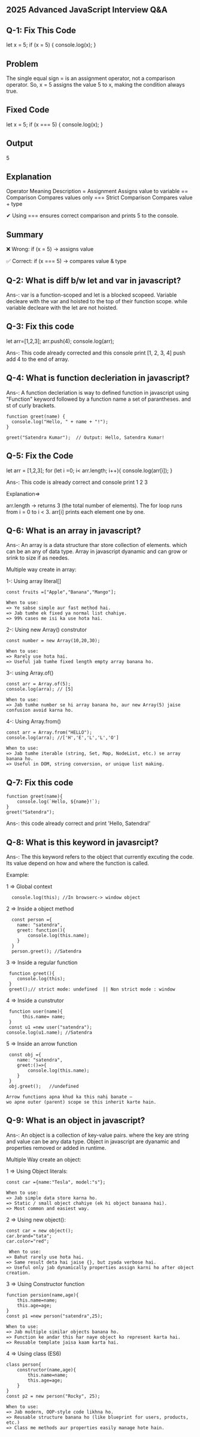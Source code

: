 2025 Advanced JavaScript Interview Q&A
--------------------------------------

Q-1: Fix This Code
------------------
let x = 5;
if (x = 5) {
  console.log(x);
}

Problem
----------
The single equal sign = is an assignment operator, not a comparison operator.
So, x = 5 assigns the value 5 to x, making the condition always true.

Fixed Code
----------
let x = 5;
if (x === 5) {
  console.log(x);
}

Output
-------
5

Explanation
-----------
Operator	Meaning	Description
=	Assignment	Assigns value to variable
==	Comparison	Compares values only
===	Strict Comparison	Compares value + type

✔ Using === ensures correct comparison and prints 5 to the console.

Summary
----------
❌ Wrong: if (x = 5) → assigns value

✅ Correct: if (x === 5) → compares value & type

Q-2: What is diff b/w let and var in javascript?
---------------

Ans-: var is a function-scoped and let is a blocked scopeed. Variable decleare with the var and hoisted to the top of their function scope. while variable decleare with the let are not hoisted.


Q-3: Fix this code
----------------
let arr=[1,2,3];
arr.push(4);
console.log(arr);

Ans-: This code already corrected and this console print [1, 2, 3, 4]
       push add 4 to the  end of array.

Q-4: What is function decleriation in javascript?
--------------------------------------------------

Ans-: A function decleriation is way to defined function in javascript using "Function" keyword followed by a function name a set of parantheses. and st of curly brackets.

    function greet(name) {
      console.log("Hello, " + name + "!");
    }
    
    greet("Satendra Kumar");  // Output: Hello, Satendra Kumar!

Q-5: Fix the Code
-----------------
let arr = [1,2,3];
for (let i =0; i< arr.length; i++){
    console.log(arr[i]);
}

Ans-: This code is already correct and console print 
      1
      2
      3
       
Explanation=>

arr.length → returns 3 (the total number of elements).
The for loop runs from i = 0 to i < 3.
arr[i] prints each element one by one.

Q-6: What is an array in javascript?
-------------------------------------
Ans-: An array is a data structure thar store  collection of elements. which can be an any of data type.
 Array in javascript dyanamic and can grow or srink to size if as needes.

 Multiple way create in array:

 1-: Using array literal[]

    const fruits =["Apple","Banana","Mango"];

    When to use:    
    => Ye sabse simple aur fast method hai.
    => Jab tumhe ek fixed ya normal list chahiye.
    => 99% cases me isi ka use hota hai.

2-: Using new Array() construtor

    const number = new Array(10,20,30);
    
    When to use:
    => Rarely use hota hai.
    => Useful jab tumhe fixed length empty array banana ho.


3-: using Array.of()
 
    const arr = Array.of(5);
    console.log(arra); // [5]
    
    When to use:
    => Jab tumhe number se hi array banana ho, aur new Array(5) jaise confusion avoid karna ho.

4-: Using Array.from()

    const arr = Array.from("HELLO");
    console.log(arra); //['H','E','L','L','O']

    When to use:
    => Jab tumhe iterable (string, Set, Map, NodeList, etc.) se array banana ho.
    => Useful in DOM, string conversion, or unique list making.


Q-7: Fix this code
------------------

    function greet(name){
        console.log(`Hello, ${name}!`);
    }
    greet("Satendra");

Ans-: this code already correct and print 'Hello, Satendra!'

Q-8: What is this keyword in javasrcipt?
-------------------------------------------
Ans-: The this keyword refers to the object that currently excuting the code. Its value depend on how and where the function is called.

Example: 

1 =>  Global context

      console.log(this); //In browserc-> window object

2 =>  Inside a object method

      const person ={
        name: "satendra",
        greet: function(){
            console.log(this.name);
        }
      }
      person.greet(); //Satendra

3 => Inside a regular function

     function greet(){
        console.log(this);
     }
     greet();// strict mode: undefined  || Non strict mode : window

4 => Inside a cunstrutor

     function user(name){
          this.name= name;
     }
     const u1 =new user("satendra");
    console.log(u1.name); //Satendra

5 => Inside an arrow function

     const obj ={
        name: "satendra",
        greet:()=>{
            console.log(this.name);
        }
     }
     obj.greet();   //undefined
  
    Arrow functions apna khud ka this nahi banate —
    wo apne outer (parent) scope se this inherit karte hain.

Q-9: What is an object in javascript?
-------------------------------------
Ans-: An object is a collection of key-value pairs. where the key are string and value can be any data type. Object in javascript are dyanamic and properties removed or added in runtime.

Multiple Way create an object:

1 => Using Object literals:

    const car ={name:"Tesla", model:"s"};

    When to use:
    => Jab simple data store karna ho.
    => Static / small object chahiye (ek hi object banaana hai).
    => Most common and easiest way.

2 => Using new object():

    const car = new object();
    car.brand="tata";
    car.color="red";

     When to use:
    => Bahut rarely use hota hai.
    => Same result deta hai jaise {}, but zyada verbose hai.
    => Useful only jab dynamically properties assign karni ho after object creation.

3 => Using Constructor function

    function persion(name,age){
        this.name=name;
        this.age=age;
    }
    const p1 =new person("satendra",25);

    When to use:
    => Jab multiple similar objects banana ho.
    => Function ke andar this har naye object ko represent karta hai.
    => Reusable template jaisa kaam karta hai.

 4 => Using class (ES6)

    class person{
        constructor(name,age){
            this.name=name;
            this.age=age;
        }
    }
    const p2 = new person("Rocky", 25);

    When to use:
    => Jab modern, OOP-style code likhna ho. 
    => Reusable structure banana ho (like blueprint for users, products, etc.) 
    => Class me methods aur properties easily manage hote hain.

